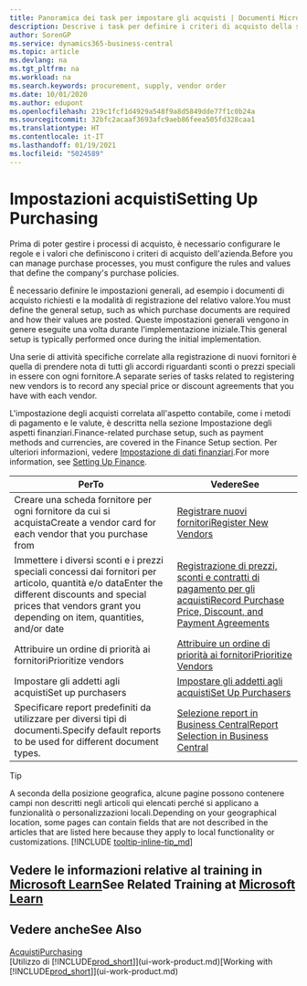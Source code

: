 ```yaml
---
title: Panoramica dei task per impostare gli acquisti | Documenti Microsoft
description: Descrive i task per definire i criteri di acquisto della società e impostare i processi di acquisto.
author: SorenGP
ms.service: dynamics365-business-central
ms.topic: article
ms.devlang: na
ms.tgt_pltfrm: na
ms.workload: na
ms.search.keywords: procurement, supply, vendor order
ms.date: 10/01/2020
ms.author: edupont
ms.openlocfilehash: 219c1fcf1d4929a548f9a8d5849dde77f1c0b24a
ms.sourcegitcommit: 32bfc2acaaf3693afc9aeb86feea505fd328caa1
ms.translationtype: HT
ms.contentlocale: it-IT
ms.lasthandoff: 01/19/2021
ms.locfileid: "5024589"
---
```

# <a name="setting-up-purchasing"></a><span data-ttu-id="63177-103">Impostazioni acquisti</span><span class="sxs-lookup"><span data-stu-id="63177-103">Setting Up Purchasing</span></span>
<span data-ttu-id="63177-104">Prima di poter gestire i processi di acquisto, è necessario configurare le regole e i valori che definiscono i criteri di acquisto dell'azienda.</span><span class="sxs-lookup"><span data-stu-id="63177-104">Before you can manage purchase processes, you must configure the rules and values that define the company's purchase policies.</span></span>

<span data-ttu-id="63177-105">È necessario definire le impostazioni generali, ad esempio i documenti di acquisto richiesti e la modalità di registrazione del relativo valore.</span><span class="sxs-lookup"><span data-stu-id="63177-105">You must define the general setup, such as which purchase documents are required and how their values are posted.</span></span> <span data-ttu-id="63177-106">Queste impostazioni generali vengono in genere eseguite una volta durante l'implementazione iniziale.</span><span class="sxs-lookup"><span data-stu-id="63177-106">This general setup is typically performed once during the initial implementation.</span></span>

<span data-ttu-id="63177-107">Una serie di attività specifiche correlate alla registrazione di nuovi fornitori è quella di prendere nota di tutti gli accordi riguardanti sconti o prezzi speciali in essere con ogni fornitore.</span><span class="sxs-lookup"><span data-stu-id="63177-107">A separate series of tasks related to registering new vendors is to record any special price or discount agreements that you have with each vendor.</span></span>

<span data-ttu-id="63177-108">L'impostazione degli acquisti correlata all'aspetto contabile, come i metodi di pagamento e le valute, è descritta nella sezione Impostazione degli aspetti finanziari.</span><span class="sxs-lookup"><span data-stu-id="63177-108">Finance-related purchase setup, such as payment methods and currencies, are covered in the Finance Setup section.</span></span> <span data-ttu-id="63177-109">Per ulteriori informazioni, vedere [Impostazione di dati finanziari](finance-setup-finance.md).</span><span class="sxs-lookup"><span data-stu-id="63177-109">For more information, see [Setting Up Finance](finance-setup-finance.md).</span></span>

| <span data-ttu-id="63177-110">Per</span><span class="sxs-lookup"><span data-stu-id="63177-110">To</span></span> | <span data-ttu-id="63177-111">Vedere</span><span class="sxs-lookup"><span data-stu-id="63177-111">See</span></span> |
| --- | --- |
| <span data-ttu-id="63177-112">Creare una scheda fornitore per ogni fornitore da cui si acquista</span><span class="sxs-lookup"><span data-stu-id="63177-112">Create a vendor card for each vendor that you purchase from</span></span>|[<span data-ttu-id="63177-113">Registrare nuovi fornitori</span><span class="sxs-lookup"><span data-stu-id="63177-113">Register New Vendors</span></span>](purchasing-how-register-new-vendors.md) |
| <span data-ttu-id="63177-114">Immettere i diversi sconti e i prezzi speciali concessi dai fornitori per articolo, quantità e/o data</span><span class="sxs-lookup"><span data-stu-id="63177-114">Enter the different discounts and special prices that vendors grant you depending on item, quantities, and/or date</span></span> |[<span data-ttu-id="63177-115">Registrazione di prezzi, sconti e contratti di pagamento per gli acquisti</span><span class="sxs-lookup"><span data-stu-id="63177-115">Record Purchase Price, Discount, and Payment Agreements</span></span>](purchasing-how-record-purchase-price-discount-payment-agreements.md) |
| <span data-ttu-id="63177-116">Attribuire un ordine di priorità ai fornitori</span><span class="sxs-lookup"><span data-stu-id="63177-116">Prioritize vendors</span></span> |[<span data-ttu-id="63177-117">Attribuire un ordine di priorità ai fornitori</span><span class="sxs-lookup"><span data-stu-id="63177-117">Prioritize Vendors</span></span>](purchasing-how-prioritize-vendors.md) |
| <span data-ttu-id="63177-118">Impostare gli addetti agli acquisti</span><span class="sxs-lookup"><span data-stu-id="63177-118">Set up purchasers</span></span> |[<span data-ttu-id="63177-119">Impostare gli addetti agli acquisti</span><span class="sxs-lookup"><span data-stu-id="63177-119">Set Up Purchasers</span></span>](purchasing-how-setup-purchasers.md) |
|<span data-ttu-id="63177-120">Specificare report predefiniti da utilizzare per diversi tipi di documenti.</span><span class="sxs-lookup"><span data-stu-id="63177-120">Specify default reports to be used for different document types.</span></span>|[<span data-ttu-id="63177-121">Selezione report in Business Central</span><span class="sxs-lookup"><span data-stu-id="63177-121">Report Selection in Business Central</span></span>](across-report-selections.md)|

> [!TIP]
> <span data-ttu-id="63177-122">A seconda della posizione geografica, alcune pagine possono contenere campi non descritti negli articoli qui elencati perché si applicano a funzionalità o personalizzazioni locali.</span><span class="sxs-lookup"><span data-stu-id="63177-122">Depending on your geographical location, some pages can contain fields that are not described in the articles that are listed here because they apply to local functionality or customizations.</span></span> [!INCLUDE [tooltip-inline-tip_md](includes/tooltip-inline-tip_md.md)]

## <a name="see-related-training-at-microsoft-learn"></a><span data-ttu-id="63177-123">Vedere le informazioni relative al training in [Microsoft Learn](/learn/paths/trade-get-started-dynamics-365-business-central/)</span><span class="sxs-lookup"><span data-stu-id="63177-123">See Related Training at [Microsoft Learn](/learn/paths/trade-get-started-dynamics-365-business-central/)</span></span>

## <a name="see-also"></a><span data-ttu-id="63177-124">Vedere anche</span><span class="sxs-lookup"><span data-stu-id="63177-124">See Also</span></span>

[<span data-ttu-id="63177-125">Acquisti</span><span class="sxs-lookup"><span data-stu-id="63177-125">Purchasing</span></span>](purchasing-manage-purchasing.md)  
<span data-ttu-id="63177-126">[Utilizzo di [!INCLUDE[prod_short](includes/prod_short.md)]](ui-work-product.md)</span><span class="sxs-lookup"><span data-stu-id="63177-126">[Working with [!INCLUDE[prod_short](includes/prod_short.md)]](ui-work-product.md)</span></span>
